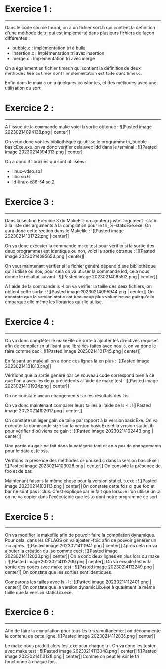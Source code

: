 # Exercice 1 :
---

Dans le code source fourni, on a un fichier sort.h qui contient la définition d'une méthode de tri qui est implémenté dans plusieurs fichiers de façon différentes :
- bubble.c : implémentation tri à bulle
- insertion.c : Implémentation tri avec insertion
- merge.c : Implémentation tri avec merge

On a également un fichier timer.h qui contient la définition de deux méthodes liée au timer dont l'implémentation est faite dans timer.c.

Enfin dans le main.c on a quelques constantes, et des méthodes avec une utilisation du sort.

# Exercice 2 :
---

A l'issue de la commande make voici la sortie obtenue :
![[Pasted image 20230214094138.png | center]]

On veux donc voir les bibliothèque qu'utilise le programme tri_bubble-basicExe.exe, on va donc vérifier cela avec ldd dans le terminal  :
![[Pasted image 20230214094313.png | center]]

On a donc 3 librairies qui sont utilisées :
- linux-vdso.so.1
- libc.so.6
- ld-linux-x86-64.so.2

# Exercice 3 :
---

Dans la section Exercice 3 du MakeFile on ajoutera juste l'argument 
-static à la liste des arguments à la compilation pour le tri_%-staticExe.exe. On aura donc cette section dans le Makefile :
![[Pasted image 20230214101722.png | center]]

On va donc exécuter la commande make test pour vérifier si la sortie des deux programmes est identique ou non, voici la sortie obtenue :
![[Pasted image 20230214095653.png | center]]

On veut maintenant vérifier si le fichier généré dépend d'une bibliothèque qu'il utilise ou non, pour cela on va utiliser la commande ldd, cela nous donne le résultat suivant :
![[Pasted image 20230214095512.png | center]]

A l'aide de la commande ls -l on va vérifier la taille des deux fichiers, on obtient cette sortie :
![[Pasted image 20230214095944.png | center]]
On constate que la version static est beaucoup plus volumineuse puisqu'elle embarque elle même les librairies qu'elle utilise.

# Exercice 4 :
---

On va donc compléter le makeFile de sorte à ajouter les directives requises afin de compiler en utilisant une librairies faites avec nos .o, on va donc le faire comme ceci :
![[Pasted image 20230214101745.png | center]]

En faisant un make all on a donc ces lignes là en plus : 
![[Pasted image 20230214101813.png]]

Vérifions que la sortie généré par ce nouveau code correspond bien à ce que l'on a avec les deux précédents à l'aide de make test :
![[Pasted image 20230214101924.png | center]]

On ne constate aucun changements sur les résultats des tris.

On va donc maintenant comparer leurs tailles à l'aide de ls -l :
![[Pasted image 20230214102017.png | center]]

On constate un léger gain de taille par rapport à la version basicExe.
On va exécuter la commande size sur la version basicExe et la version staticLib pour vérifier d'où viens ce gain :
![[Pasted image 20230214102443.png | center]]

Une partie du gain se fait dans la catégorie text et on a pas de changements pour le data et le bss.

Vérifions la présence des méthodes de unused.c dans la version basicExe :
![[Pasted image 20230214103026.png | center]]
On constate la présence de foo et de bar.

Maintenant faisons la même chose pour la version staticLib.exe :
![[Pasted image 20230214103113.png | center]]
On constate cette fois ci que foo et bar ne sont pas inclus. C'est expliqué par le fait que lorsque l'on utilise un .a on ne va copier dans l'exécutable que les .o dont notre programme ce sert.

# Exercice 5 :
---

On va modifier le makefile afin de pouvoir faire la compilation dynamique.
Pour cela, dans les CFLAGS on va ajouter -fpic afin de pouvoir générer un .so après.
![[Pasted image 20230214111941.png | center]]
Après cela on va ajouter la création du .so comme ceci :
![[Pasted image 20230214112020.png | center]]
On a donc deux lignes en plus lors du make :
![[Pasted image 20230214112200.png | center]]
On va ensuite tester la sortie des codes avec make test :
![[Pasted image 20230214112249.png | center]]
On constate que les sorties sont identiques.

Comparons les tailles avec ls -l :
![[Pasted image 20230214112401.png | center]]
On constate que la version dynamicLib.exe à quasiment la même taille que la version staticLib.exe.

# Exercice 6 :
---

Afin de faire la compilation pour tous les tris simultanément on décommente le contenu de cette ligne.
![[Pasted image 20230214112836.png | center]]

Le make nous produit alors les .exe pour chaque tri.
On va donc les tester avec make test :
![[Pasted image 20230214113048.png | center]]
![[Pasted image 20230214113128.png | center]]
Comme on peut le voir le tri fonctionne à chaque fois.